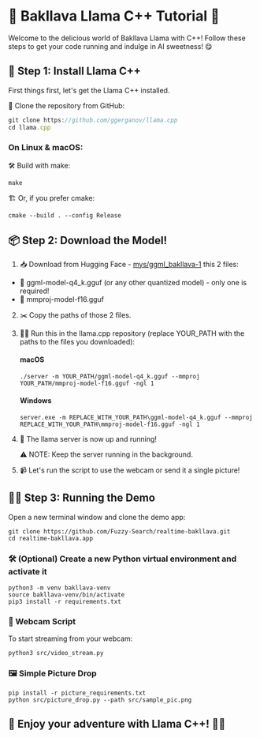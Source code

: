 # 🍰 Bakllava Llama C++ Tutorial 🦙

Welcome to the delicious world of Bakllava Llama with C++! Follow these steps to get your code running and indulge in AI sweetness! 😋

## 🚀 Step 1: Install Llama C++

First things first, let's get the Llama C++ installed.

🔗 Clone the repository from GitHub:
```jsx
git clone https://github.com/ggerganov/llama.cpp
cd llama.cpp
```
### On Linux & macOS:
🛠 Build with make:
```
make
```
🏗 Or, if you prefer cmake:
```
cmake --build . --config Release
```

## 📦 Step 2: Download the Model!
1. 📥 Download from Hugging Face - [mys/ggml_bakllava-1](https://huggingface.co/mys/ggml_bakllava-1/tree/main) this 2 files:
* 🌟 ggml-model-q4_k.gguf (or any other quantized model) - only one is required!
* 🧊 mmproj-model-f16.gguf

2. ✂️ Copy the paths of those 2 files.
3. 🏃‍♂️ Run this in the llama.cpp repository (replace YOUR_PATH with the paths to the files you downloaded):

    #### macOS
    ```
    ./server -m YOUR_PATH/ggml-model-q4_k.gguf --mmproj YOUR_PATH/mmproj-model-f16.gguf -ngl 1
    ```
    #### Windows
    ```
    server.exe -m REPLACE_WITH_YOUR_PATH\ggml-model-q4_k.gguf --mmproj REPLACE_WITH_YOUR_PATH\mmproj-model-f16.gguf -ngl 1

    ```
4. 🎉 The llama server is now up and running!
    
    ⚠️ NOTE: Keep the server running in the background.
5. 📹 Let's run the script to use the webcam or send it a single picture!

## 🏃‍♀️ Step 3: Running the Demo
Open a new terminal window and clone the demo app:
```
git clone https://github.com/Fuzzy-Search/realtime-bakllava.git
cd realtime-bakllava.app
```
### 🛠 (Optional) Create a new Python virtual environment and activate it
```
python3 -m venv bakllava-venv
source bakllava-venv/bin/activate
pip3 install -r requirements.txt
```
### 🎥 Webcam Script
To start streaming from your webcam:
```
python3 src/video_stream.py
```

### 🖼 Simple Picture Drop
```
pip install -r picture_requirements.txt
python src/picture_drop.py --path src/sample_pic.png
```


## 📝 Enjoy your adventure with Llama C++! 🚀🦙
